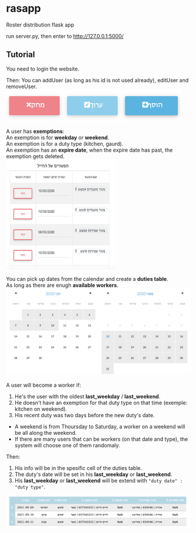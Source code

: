 # rasapp
Roster distribution flask app

run server.py, then enter to http://127.0.0.1:5000/

## Tutorial

You need to login the website.

Then:
You can addUser (as long as his id is not used already), editUser and removeUser.
![alt text](https://github.com/lanyado/rasapp/raw/master/general/images/user_actions.png "user actions")

A user has <b>exemptions</b>:<br>
An exemption is for <b>weekday</b> or <b>weekend</b>.<br>
An exemption is for a duty type (kitchen, gaurd).<br>
An exemption has an <b>expire date</b>, when the expire date has past, the exemption gets deleted.<br>
<img alt='exemptions' src="https://github.com/lanyado/rasapp/raw/master/general/images/exemptions.png" data-canonical-src="https://github.com/lanyado/rasapp/raw/master/general/images/exemptions.png" width="300" height="300" />

You can pick up dates from the calendar and create a <b>duties table</b>.<br>
As long as there are enugh <b>available workers</b>.
![alt text](https://github.com/lanyado/rasapp/raw/master/general/images/calendar.png "calendar")

A user will become a worker if:
1. He's the user with the oldest <b>last_weekday</b> / <b>last_weekend</b>.
2. He doesn't have an exemption for that duty type on that time (exemple: kitchen on weekend).
3. His recent duty was two days before the new duty's date.

* A weekend is from Thoursday to Saturday, a worker on a weekend will be all along the weekend.
* If there are many users that can be workers (on that date and type), the system will choose one of them randomaly.

Then:
1. His info will be in the spesific cell of the duties table.
2. The duty's date will be set in his  <b>last_weekday</b> or <b>last_weekend</b>.
3. His <b>last_weekday</b> or <b>last_weekend</b> will be extend with `"duty date" : "duty type"`.

![alt text](https://github.com/lanyado/rasapp/raw/master/general/images/duties_table.png "user actions")